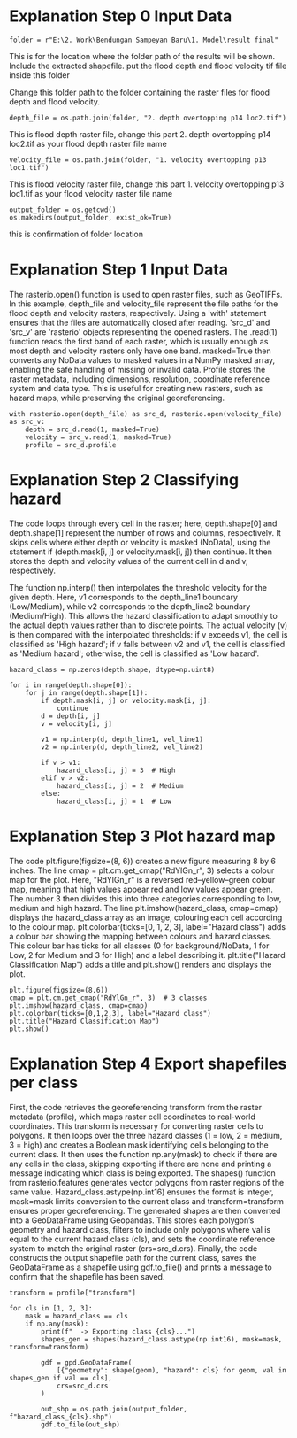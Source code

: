   # Explanation Step 0 Input Data

    folder = r"E:\2. Work\Bendungan Sampeyan Baru\1. Model\result final"

This is for the location where the folder path of the results will be shown. Include the extracted shapefile. put the flood depth and flood velocity tif file inside this folder

Change this folder path to the folder containing the raster files for flood depth and flood velocity. 

    depth_file = os.path.join(folder, "2. depth overtopping p14 loc2.tif")

This is flood depth raster file, change this part 2. depth overtopping p14 loc2.tif as your flood depth raster file name

    velocity_file = os.path.join(folder, "1. velocity overtopping p13 loc1.tif")

This is flood velocity raster file, change this part 1. velocity overtopping p13 loc1.tif as your flood velocity raster file name

    output_folder = os.getcwd()
    os.makedirs(output_folder, exist_ok=True)

this is confirmation of folder location

# Explanation Step 1 Input Data
The rasterio.open() function is used to open raster files, such as GeoTIFFs. In this example, depth_file and velocity_file represent the file paths for the flood depth and velocity rasters, respectively. Using a 'with' statement ensures that the files are automatically closed after reading. 'src_d' and 'src_v' are 'rasterio' objects representing the opened rasters. The .read(1) function reads the first band of each raster, which is usually enough as most depth and velocity rasters only have one band. masked=True then converts any NoData values to masked values in a NumPy masked array, enabling the safe handling of missing or invalid data. Profile stores the raster metadata, including dimensions, resolution, coordinate reference system and data type. This is useful for creating new rasters, such as hazard maps, while preserving the original georeferencing.

    with rasterio.open(depth_file) as src_d, rasterio.open(velocity_file) as src_v:
        depth = src_d.read(1, masked=True)
        velocity = src_v.read(1, masked=True)
        profile = src_d.profile

# Explanation Step 2 Classifying hazard
The code loops through every cell in the raster; here, depth.shape[0] and depth.shape[1] represent the number of rows and columns, respectively. It skips cells where either depth or velocity is masked (NoData), using the statement if (depth.mask[i, j] or velocity.mask[i, j]) then continue. It then stores the depth and velocity values of the current cell in d and v, respectively.

The function np.interp() then interpolates the threshold velocity for the given depth. Here, v1 corresponds to the depth_line1 boundary (Low/Medium), while v2 corresponds to the depth_line2 boundary (Medium/High). This allows the hazard classification to adapt smoothly to the actual depth values rather than to discrete points. The actual velocity (v) is then compared with the interpolated thresholds: if v exceeds v1, the cell is classified as 'High hazard'; if v falls between v2 and v1, the cell is classified as 'Medium hazard'; otherwise, the cell is classified as 'Low hazard'.

    hazard_class = np.zeros(depth.shape, dtype=np.uint8)

    for i in range(depth.shape[0]):
        for j in range(depth.shape[1]):
            if depth.mask[i, j] or velocity.mask[i, j]:
                continue
            d = depth[i, j]
            v = velocity[i, j]

            v1 = np.interp(d, depth_line1, vel_line1)
            v2 = np.interp(d, depth_line2, vel_line2)

            if v > v1:
                hazard_class[i, j] = 3  # High
            elif v > v2:
                hazard_class[i, j] = 2  # Medium
            else:
                hazard_class[i, j] = 1  # Low

# Explanation Step 3 Plot hazard map
The code plt.figure(figsize=(8, 6)) creates a new figure measuring 8 by 6 inches. The line cmap = plt.cm.get_cmap("RdYlGn_r", 3) selects a colour map for the plot. Here, "RdYlGn_r" is a reversed red–yellow–green colour map, meaning that high values appear red and low values appear green. The number 3 then divides this into three categories corresponding to low, medium and high hazard. The line plt.imshow(hazard_class, cmap=cmap) displays the hazard_class array as an image, colouring each cell according to the colour map. plt.colorbar(ticks=[0, 1, 2, 3], label="Hazard class") adds a colour bar showing the mapping between colours and hazard classes. This colour bar has ticks for all classes (0 for background/NoData, 1 for Low, 2 for Medium and 3 for High) and a label describing it. plt.title("Hazard Classification Map") adds a title and plt.show() renders and displays the plot.

    plt.figure(figsize=(8,6))
    cmap = plt.cm.get_cmap("RdYlGn_r", 3)  # 3 classes
    plt.imshow(hazard_class, cmap=cmap)
    plt.colorbar(ticks=[0,1,2,3], label="Hazard class")
    plt.title("Hazard Classification Map")
    plt.show()

# Explanation Step 4 Export shapefiles per class
First, the code retrieves the georeferencing transform from the raster metadata (profile), which maps raster cell coordinates to real-world coordinates. This transform is necessary for converting raster cells to polygons. It then loops over the three hazard classes (1 = low, 2 = medium, 3 = high) and creates a Boolean mask identifying cells belonging to the current class. It then uses the function np.any(mask) to check if there are any cells in the class, skipping exporting if there are none and printing a message indicating which class is being exported. The shapes() function from rasterio.features generates vector polygons from raster regions of the same value. Hazard_class.astype(np.int16) ensures the format is integer, mask=mask limits conversion to the current class and transform=transform ensures proper georeferencing. The generated shapes are then converted into a GeoDataFrame using Geopandas. This stores each polygon’s geometry and hazard class, filters to include only polygons where val is equal to the current hazard class (cls), and sets the coordinate reference system to match the original raster (crs=src_d.crs). Finally, the code constructs the output shapefile path for the current class, saves the GeoDataFrame as a shapefile using gdf.to_file() and prints a message to confirm that the shapefile has been saved.

    transform = profile["transform"]

    for cls in [1, 2, 3]:
        mask = hazard_class == cls
        if np.any(mask):
            print(f"  -> Exporting class {cls}...")
            shapes_gen = shapes(hazard_class.astype(np.int16), mask=mask, transform=transform)

            gdf = gpd.GeoDataFrame(
                [{"geometry": shape(geom), "hazard": cls} for geom, val in shapes_gen if val == cls],
                crs=src_d.crs
            )
    
            out_shp = os.path.join(output_folder, f"hazard_class_{cls}.shp")
            gdf.to_file(out_shp)
